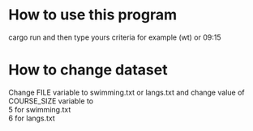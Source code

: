 # How to use this program

cargo run and then type yours criteria for example (wt) or 09:15

# How to change dataset

Change FILE variable to swimming.txt or langs.txt and change value of COURSE_SIZE variable to<br>
5 for swimming.txt <br>
6 for langs.txt <br>